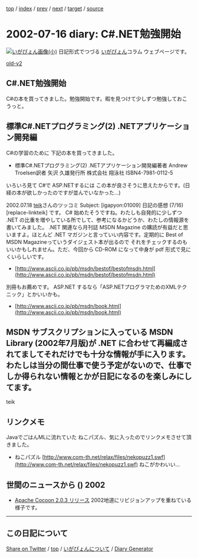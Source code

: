 [top](../index.html) 
 / [index](index.html) 
 / [prev](ig020715.html) 
 / [next](ig020718.html) 
 / [target](https://igapyon.github.io/diary/2002/ig020716.html) 
 / [source](https://github.com/igapyon/diary/blob/gh-pages/2002/ig020716.src.md) 

2002-07-16 diary: C#.NET勉強開始
=====================================================================================================
[![いがぴょん画像(小)](https://igapyon.github.io/diary/images/iga200306s.jpg "いがぴょん")](https://igapyon.github.io/diary/memo/memoigapyon.html) 日記形式でつづる [いがぴょん](https://igapyon.github.io/diary/memo/memoigapyon.html)コラム ウェブページです。

[old-v2](ig020716-orig.html)

## C#.NET勉強開始

C#の本を買ってきました。勉強開始です。暇を見つけて少しずつ勉強しておこうっと。


## 標準C#.NETプログラミング(2) .NETアプリケーション開発編

C#の学習のために 下記の本を買ってきました。

* 標準C#.NETプログラミング(2)
.NETアプリケーション開発編著者 Andrew Troelsen訳者 矢沢 久雄発行所 株式会社 翔泳社
ISBN4-7981-0112-5

いろいろ見て C#で ASP.NETするには この本が良さそうに思えたからです。(日経の本が欲しかったのですが並んでいなかった…)

2002.07.18 [teik](http://www21.u-page.so-net.ne.jp/rd5/teik/NetBeansIDE_jp/)さんのツッコミ
Subject: [igapyon:01009] 日記の感想 (7/16)
[replace-linkteik] です。
C# 始めたそうですね。わたしも自発的に少しずつ .NET の比重を増やしている所でして、参考になるかどうか、わたしの情報源を書いてみました。
.NET 関連なら月刊誌 MSDN Magazine の購読が有益だと思いますよ。ほとんど .NET マガジンと言っていい内容です。定期的に Best of MSDN Magazineっていうダイジェスト本が出るので それをチェックするのもいいかもしれません。ただ、今回から
CD-ROM になって中身が pdf 形式で見にくいらしいです。

* [http://www.ascii.co.jp/pb/msdn/bestof/bestofmsdn.html](http://www.ascii.co.jp/pb/msdn/bestof/bestofmsdn.html)

別冊もお薦めです。
ASP.NET するなら「ASP.NETプログラマためのXMLテクニック」とかいいかも。

* [http://www.ascii.co.jp/pb/msdn/book.html](http://www.ascii.co.jp/pb/msdn/book.html)

MSDN サブスクリプションに入っている MSDN Library (2002年7月版)が .NET に合わせて再編成されてましてそれだけでも十分な情報が手に入ります。わたしは当分の間仕事で使う予定がないので、仕事でしか得られない情報とかが日記になるのを楽しみにしてます。
-----
teik

## リンクメモ

JavaでごはんMLに流れていた ねこパズル、気に入ったのでリンクメモさせて頂きました。

* ねこパズル
  [http://www.com-th.net/relax/files/nekopuzz1.swf](http://www.com-th.net/relax/files/nekopuzz1.swf)
  ねこがかわいい…

## 世間のニュースから () 2002

* [Apache Cocoon 2.0.3 リリース](http://xml.apache.org/cocoon/index.html)  2002地道にリビジョンアップを重ねている様子です。


----------------------------------------------------------------------------------------------------

## この日記について

[Share on Twitter](https://twitter.com/intent/tweet?hashtags=igapyon%2Cdiary%2C%E3%81%84%E3%81%8C%E3%81%B4%E3%82%87%E3%82%93&text=C%23.NET%E5%8B%89%E5%BC%B7%E9%96%8B%E5%A7%8B&url=https%3A%2F%2Figapyon.github.io%2Fdiary%2F2002%2Fig020716.html) / [top](../index.html) / [いがぴょんについて](https://igapyon.github.io/diary/memo/memoigapyon.html) / [Diary Generator](https://github.com/igapyon/igapyonv3)
